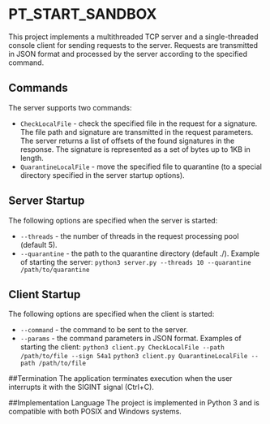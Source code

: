 # PT_START_SANDBOX
This project implements a multithreaded TCP server and a single-threaded console client for sending requests to the server. Requests are transmitted in JSON format and processed by the server according to the specified command.

## Commands
The server supports two commands:

- `CheckLocalFile` - check the specified file in the request for a signature. The file path and signature are transmitted in the request parameters. The server returns a list of offsets of the found signatures in the response. The signature is represented as a set of bytes up to 1KB in length.
- `QuarantineLocalFile` - move the specified file to quarantine (to a special directory specified in the server startup options).

## Server Startup
The following options are specified when the server is started:

- `--threads` - the number of threads in the request processing pool (default 5).
- `--quarantine` - the path to the quarantine directory (default ./).
Example of starting the server:
```python3 server.py --threads 10 --quarantine /path/to/quarantine```

## Client Startup
The following options are specified when the client is started:

- `--command` - the command to be sent to the server.
- `--params` - the command parameters in JSON format.
Examples of starting the client:
```python3 client.py CheckLocalFile --path /path/to/file --sign 54a1```
```python3 client.py QuarantineLocalFile --path /path/to/file```

##Termination
The application terminates execution when the user interrupts it with the SIGINT signal (Ctrl+C).

##Implementation Language
The project is implemented in Python 3 and is compatible with both POSIX and Windows systems.

